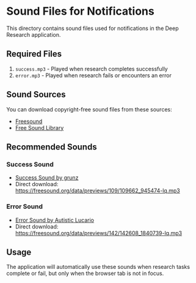 # Sound Files for Notifications

This directory contains sound files used for notifications in the Deep Research application.

## Required Files

1. `success.mp3` - Played when research completes successfully
2. `error.mp3` - Played when research fails or encounters an error

## Sound Sources

You can download copyright-free sound files from these sources:

- [Freesound](https://freesound.org/)
- [Free Sound Library](https://www.freesoundslibrary.com/)

## Recommended Sounds

### Success Sound
- [Success Sound by grunz](https://freesound.org/people/grunz/sounds/109662/)
- Direct download: https://freesound.org/data/previews/109/109662_945474-lq.mp3

### Error Sound
- [Error Sound by Autistic Lucario](https://freesound.org/people/Autistic%20Lucario/sounds/142608/)
- Direct download: https://freesound.org/data/previews/142/142608_1840739-lq.mp3

## Usage

The application will automatically use these sounds when research tasks complete or fail, but only when the browser tab is not in focus. 